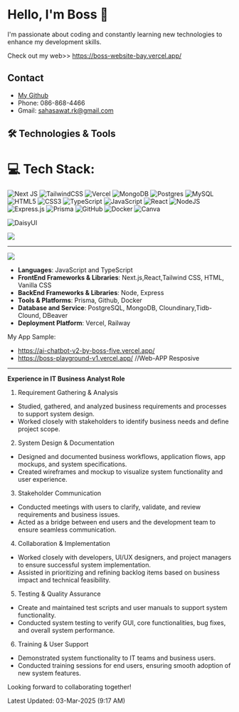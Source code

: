 # Hello, I'm Boss 👋 

I'm passionate about coding and constantly learning new technologies to enhance my development skills.

Check out my web>> https://boss-website-bay.vercel.app/

## Contact
- [My Github](https://github.com/Sahasawat-Boss)
- Phone: 086-868-4466
-  Gmail: sahasawat.rk@gmail.com
  
## 🛠️ Technologies & Tools

# 💻 Tech Stack:
![Next JS](https://img.shields.io/badge/Next-black?style=for-the-badge&logo=next.js&logoColor=white) ![TailwindCSS](https://img.shields.io/badge/tailwindcss-%2338B2AC.svg?style=for-the-badge&logo=tailwind-css&logoColor=white) ![Vercel](https://img.shields.io/badge/vercel-%23000000.svg?style=for-the-badge&logo=vercel&logoColor=white) 
![MongoDB](https://img.shields.io/badge/MongoDB-%234ea94b.svg?style=for-the-badge&logo=mongodb&logoColor=white) ![Postgres](https://img.shields.io/badge/postgres-%23316192.svg?style=for-the-badge&logo=postgresql&logoColor=white) ![MySQL](https://img.shields.io/badge/mysql-4479A1.svg?style=for-the-badge&logo=mysql&logoColor=white)  ![HTML5](https://img.shields.io/badge/html5-%23E34F26.svg?style=for-the-badge&logo=html5&logoColor=white) 
![CSS3](https://img.shields.io/badge/css3-%231572B6.svg?style=for-the-badge&logo=css3&logoColor=white) ![TypeScript](https://img.shields.io/badge/typescript-%23007ACC.svg?style=for-the-badge&logo=typescript&logoColor=white) ![JavaScript](https://img.shields.io/badge/javascript-%23323330.svg?style=for-the-badge&logo=javascript&logoColor=%23F7DF1E) 
  ![React](https://img.shields.io/badge/react-%2320232a.svg?style=for-the-badge&logo=react&logoColor=%2361DAFB) ![NodeJS](https://img.shields.io/badge/node.js-6DA55F?style=for-the-badge&logo=node.js&logoColor=white) ![Express.js](https://img.shields.io/badge/express.js-%23404d59.svg?style=for-the-badge&logo=express&logoColor=%2361DAFB) ![Prisma](https://img.shields.io/badge/Prisma-3982CE?style=for-the-badge&logo=Prisma&logoColor=white) ![GitHub](https://img.shields.io/badge/github-%23121011.svg?style=for-the-badge&logo=github&logoColor=white) ![Docker](https://img.shields.io/badge/docker-%230db7ed.svg?style=for-the-badge&logo=docker&logoColor=white) ![Canva](https://img.shields.io/badge/Canva-%2300C4CC.svg?style=for-the-badge&logo=Canva&logoColor=white) 

  ![DaisyUI](https://img.shields.io/badge/daisyui-5A0EF8?style=for-the-badge&logo=daisyui&logoColor=white)

![](https://github-readme-stats.vercel.app/api/top-langs/?username=Sahasawat-Boss&theme=dark&hide_border=false&include_all_commits=false&count_private=false&layout=compact)

---
[![](https://visitcount.itsvg.in/api?id=Sahasawat-Boss&icon=0&color=0)](https://visitcount.itsvg.in)

<!-- Proudly created with GPRM ( https://gprm.itsvg.in ) -->
- **Languages**: JavaScript and TypeScript
- **FrontEnd Frameworks & Libraries**: Next.js,React,Tailwind CSS, HTML, Vanilla CSS
- **BackEnd Frameworks & Libraries**: Node, Express
- **Tools & Platforms**: Prisma, Github, Docker
- **Database and Service**: PostgreSQL, MongoDB, Cloundinary,Tidb-Clound, DBeaver 
- **Deployment Platform**: Vercel, Railway

My App Sample: 
- https://ai-chatbot-v2-by-boss-five.vercel.app/
- https://boss-playground-v1.vercel.app/   //Web-APP Resposive

---
**Experience in IT Business Analyst Role**

1. Requirement Gathering & Analysis
- Studied, gathered, and analyzed business requirements and processes to support system design.
- Worked closely with stakeholders to identify business needs and define project scope.

2. System Design & Documentation
- Designed and documented business workflows, application flows, app mockups, and system specifications.
- Created wireframes and mockup to visualize system functionality and user experience.

3. Stakeholder Communication
- Conducted meetings with users to clarify, validate, and review requirements and business issues.
- Acted as a bridge between end users and the development team to ensure seamless communication.

4. Collaboration & Implementation
- Worked closely with developers, UI/UX designers, and project managers to ensure successful system implementation.
- Assisted in prioritizing and refining backlog items based on business impact and technical feasibility.

5. Testing & Quality Assurance
- Create and maintained test scripts and user manuals to support system functionality.
- Conducted system testing to verify GUI, core functionalities, bug fixes, and overall system performance.

6. Training & User Support
- Demonstrated system functionality to IT teams and business users.
- Conducted training sessions for end users, ensuring smooth adoption of new system features.

Looking forward to collaborating together!

Latest Updated: 03-Mar-2025 (9:17 AM)
